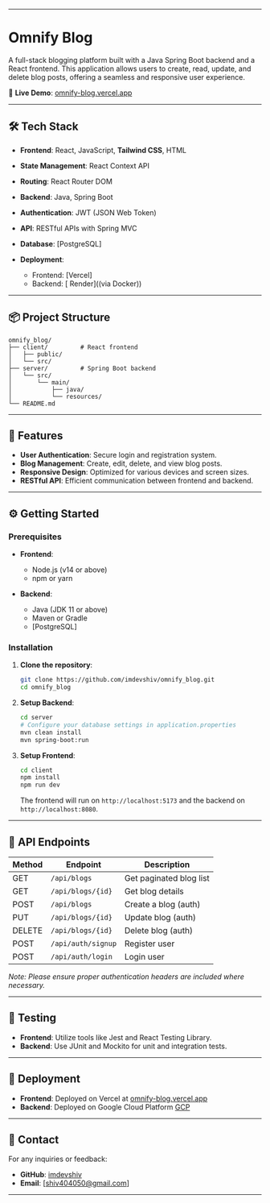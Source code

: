 
---

# Omnify Blog

A full-stack blogging platform built with a Java Spring Boot backend and a React frontend. This application allows users to create, read, update, and delete blog posts, offering a seamless and responsive user experience.

🔗 **Live Demo**: [omnify-blog.vercel.app](https://omnify-blog.vercel.app)

---



## 🛠 Tech Stack

* **Frontend**: React, JavaScript, **Tailwind CSS**, HTML
* **State Management**: React Context API
* **Routing**: React Router DOM
* **Backend**: Java, Spring Boot
* **Authentication**: JWT (JSON Web Token)
* **API**: RESTful APIs with Spring MVC
* **Database**: [PostgreSQL]
* **Deployment**:

  * Frontend: [Vercel]
  * Backend: [ Render]((via Docker))

---


## 📦 Project Structure

```
omnify_blog/
├── client/         # React frontend
│   ├── public/
│   └── src/
├── server/         # Spring Boot backend
│   └── src/
│       └── main/
│           ├── java/
│           └── resources/
└── README.md
```

---

## 🚀 Features

* **User Authentication**: Secure login and registration system.
* **Blog Management**: Create, edit, delete, and view blog posts.
* **Responsive Design**: Optimized for various devices and screen sizes.
* **RESTful API**: Efficient communication between frontend and backend.

---

## ⚙️ Getting Started

### Prerequisites

* **Frontend**:

  * Node.js (v14 or above)
  * npm or yarn

* **Backend**:

  * Java (JDK 11 or above)
  * Maven or Gradle
  * [PostgreSQL]

### Installation

1. **Clone the repository**:

   ```bash
   git clone https://github.com/imdevshiv/omnify_blog.git
   cd omnify_blog
   ```

2. **Setup Backend**:

   ```bash
   cd server
   # Configure your database settings in application.properties
   mvn clean install
   mvn spring-boot:run
   ```

3. **Setup Frontend**:

   ```bash
   cd client
   npm install
   npm run dev
   ```

   The frontend will run on `http://localhost:5173` and the backend on `http://localhost:8080`.

---

## 📄 API Endpoints

| Method | Endpoint           | Description             |
| ------ | ------------------ | ----------------------- |
| GET    | `/api/blogs`       | Get paginated blog list |
| GET    | `/api/blogs/{id}`  | Get blog details        |
| POST   | `/api/blogs`       | Create a blog (auth)    |
| PUT    | `/api/blogs/{id}`  | Update blog (auth)      |
| DELETE | `/api/blogs/{id}`  | Delete blog (auth)      |
| POST   | `/api/auth/signup` | Register user           |
| POST   | `/api/auth/login`  | Login user              |


*Note: Please ensure proper authentication headers are included where necessary.*

---

## 🧪 Testing

* **Frontend**: Utilize tools like Jest and React Testing Library.
* **Backend**: Use JUnit and Mockito for unit and integration tests.

---

## 📌 Deployment

* **Frontend**: Deployed on Vercel at [omnify-blog.vercel.app](https://omnify-blog.vercel.app)
* **Backend**: Deployed on Google Cloud Platform [GCP](https://cloud.google.com/?hl=en)

---

## 📧 Contact

For any inquiries or feedback:

* **GitHub**: [imdevshiv](https://github.com/imdevshiv)
* **Email**: [shiv404050@gmail.com]

---

